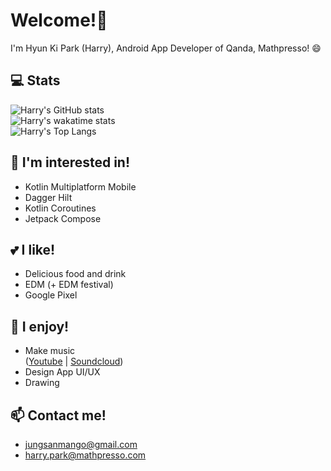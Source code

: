 # Welcome!👋
I'm Hyun Ki Park (Harry), Android App Developer of Qanda, Mathpresso! 😄

## 💻 Stats
![Harry's GitHub stats](https://github-readme-stats.vercel.app/api?username=HarryTylenol&theme=dark&count_private=true&hide_border=true&bg_color=0D1016)<br/>
![Harry's wakatime stats](https://github-readme-stats.vercel.app/api/wakatime?username=HarryTylenol&theme=dark&layout=compact&hide_border=true&bg_color=0D1016&icon_color=ffffff)<br/>
![Harry's Top Langs](https://github-readme-stats.vercel.app/api/top-langs/?username=HarryTylenol&theme=dark&langs_count=4&layout=compact&hide_border=true&bg_color=0D1016)

## 🔭 I'm interested in!
- Kotlin Multiplatform Mobile
- Dagger Hilt
- Kotlin Coroutines
- Jetpack Compose


## 💕 I like!
- Delicious food and drink
- EDM (+ EDM festival)
- Google Pixel


## 👯 I enjoy!
- Make music <br/>([Youtube](https://www.youtube.com/channel/UCqKBiXiMvMb3e5UE-hWC72w)  |  [Soundcloud](https://soundcloud.com/tylenol-1))
- Design App UI/UX
- Drawing


## 📫 Contact me! 
- jungsanmango@gmail.com
- harry.park@mathpresso.com
